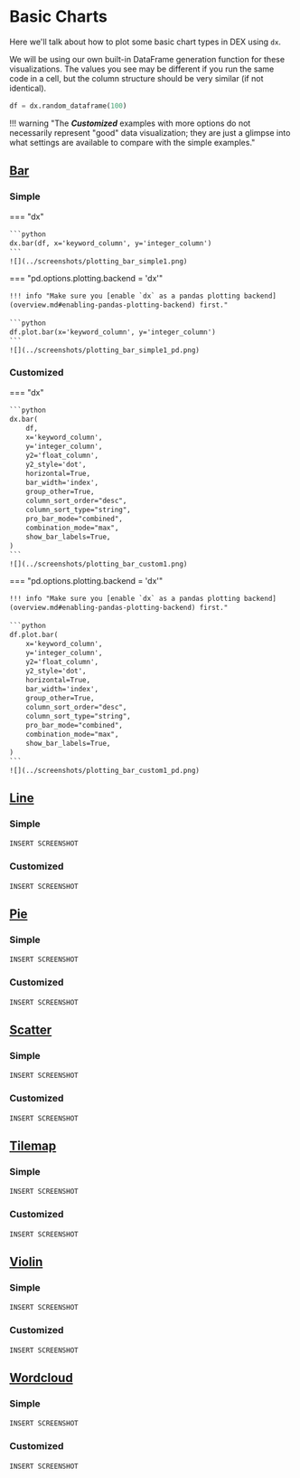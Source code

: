 # Basic Charts

Here we'll talk about how to plot some basic chart types in DEX using `dx`.

We will be using our own built-in DataFrame generation function for these visualizations.
The values you see may be different if you run the same code in a cell, but the column structure should be very similar (if not identical).
```python
df = dx.random_dataframe(100)
```

!!! warning "The _**Customized**_ examples with more options do not necessarily represent "good" data visualization; they are just a glimpse into what settings are available to compare with the simple examples."    

## [Bar](../../reference/basic_charts/#src.dx.plotting.dex.basic.bar)
### Simple
=== "dx"

    ```python
    dx.bar(df, x='keyword_column', y='integer_column')
    ```
    ![](../screenshots/plotting_bar_simple1.png)

=== "pd.options.plotting.backend = 'dx'"

    !!! info "Make sure you [enable `dx` as a pandas plotting backend](overview.md#enabling-pandas-plotting-backend) first."

    ```python
    df.plot.bar(x='keyword_column', y='integer_column')
    ```
    ![](../screenshots/plotting_bar_simple1_pd.png)
### Customized

=== "dx"

    ```python
    dx.bar(
        df, 
        x='keyword_column', 
        y='integer_column',
        y2='float_column',
        y2_style='dot',
        horizontal=True,
        bar_width='index',
        group_other=True,
        column_sort_order="desc",
        column_sort_type="string",
        pro_bar_mode="combined",
        combination_mode="max",
        show_bar_labels=True,
    )
    ```
    ![](../screenshots/plotting_bar_custom1.png)

=== "pd.options.plotting.backend = 'dx'"

    !!! info "Make sure you [enable `dx` as a pandas plotting backend](overview.md#enabling-pandas-plotting-backend) first."

    ```python
    df.plot.bar(
        x='keyword_column', 
        y='integer_column',
        y2='float_column',
        y2_style='dot',
        horizontal=True,
        bar_width='index',
        group_other=True,
        column_sort_order="desc",
        column_sort_type="string",
        pro_bar_mode="combined",
        combination_mode="max",
        show_bar_labels=True,
    )
    ```
    ![](../screenshots/plotting_bar_custom1_pd.png)

## [Line](../../reference/dex_plotting/#src.dx.plotting.dex.basic.line)

### Simple
```
INSERT SCREENSHOT
```
### Customized
```
INSERT SCREENSHOT
```
## [Pie](../../reference/dex_plotting/#src.dx.plotting.dex.basic.pie)

### Simple
```
INSERT SCREENSHOT
```
### Customized
```
INSERT SCREENSHOT
```
## [Scatter](../../reference/dex_plotting/#src.dx.plotting.dex.basic.scatterplot)

### Simple
```
INSERT SCREENSHOT
```
### Customized
```
INSERT SCREENSHOT
```
## [Tilemap](../../reference/dex_plotting/#src.dx.plotting.dex.basic.tilemap)

### Simple
```
INSERT SCREENSHOT
```
### Customized
```
INSERT SCREENSHOT
```
## [Violin](../../reference/dex_plotting/#src.dx.plotting.dex.basic.violin)

### Simple
```
INSERT SCREENSHOT
```
### Customized
```
INSERT SCREENSHOT
```
## [Wordcloud](../../reference/dex_plotting/#src.dx.plotting.dex.basic.wordcloud)
### Simple
```
INSERT SCREENSHOT
```
### Customized
```
INSERT SCREENSHOT
```